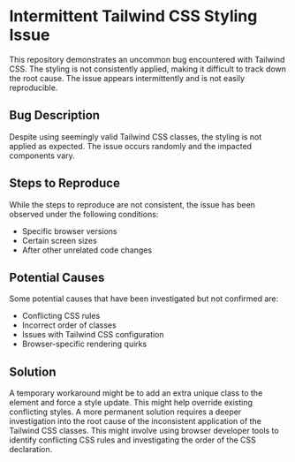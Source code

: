 # Intermittent Tailwind CSS Styling Issue

This repository demonstrates an uncommon bug encountered with Tailwind CSS.  The styling is not consistently applied, making it difficult to track down the root cause. The issue appears intermittently and is not easily reproducible.

## Bug Description

Despite using seemingly valid Tailwind CSS classes, the styling is not applied as expected.  The issue occurs randomly and the impacted components vary.

## Steps to Reproduce

While the steps to reproduce are not consistent, the issue has been observed under the following conditions:

* Specific browser versions
* Certain screen sizes
* After other unrelated code changes

## Potential Causes

Some potential causes that have been investigated but not confirmed are:

* Conflicting CSS rules
* Incorrect order of classes
* Issues with Tailwind CSS configuration
* Browser-specific rendering quirks

## Solution

A temporary workaround might be to add an extra unique class to the element and force a style update. This might help override existing conflicting styles. A more permanent solution requires a deeper investigation into the root cause of the inconsistent application of the Tailwind CSS classes.  This might involve using browser developer tools to identify conflicting CSS rules and investigating the order of the CSS declaration.